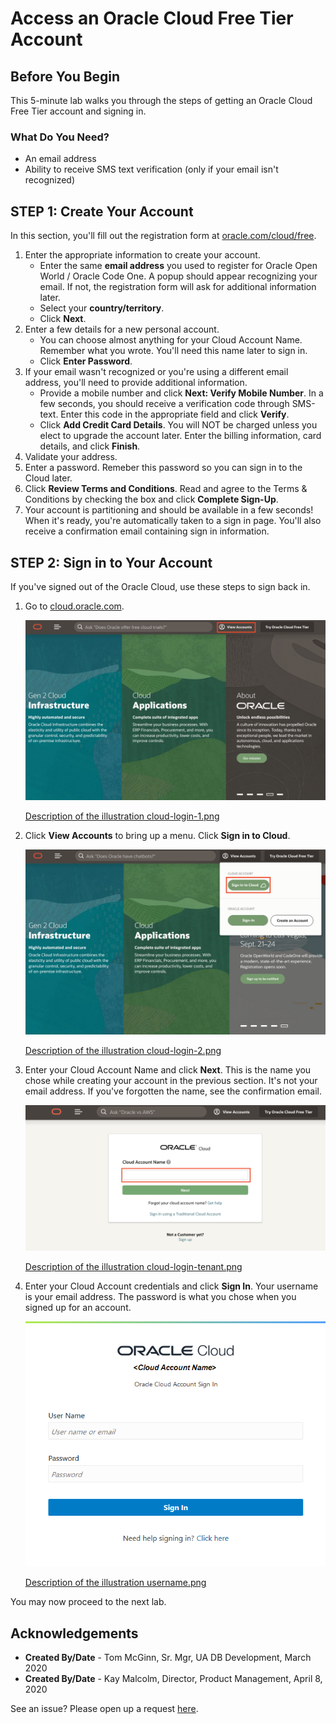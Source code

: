 # Access an Oracle Cloud Free Tier Account #

## Before You Begin ##
This 5-minute lab walks you through the steps of getting an Oracle Cloud Free Tier account and signing in.


### What Do You Need? ###
* An email address
* Ability to receive SMS text verification (only if your email isn't recognized)


## STEP 1: Create Your Account ##
In this section, you'll fill out the registration form at [oracle.com/cloud/free](https://oracle.com/cloud/free).

1. Enter the appropriate information to create your account. 
     * Enter the same **email address** you used to register for Oracle Open World / Oracle Code One. A popup should appear recognizing your email. If not, the registration form will ask for additional information later.
     * Select your **country/territory**.
     * Click **Next**. 
2. Enter a few details for a new personal account. 
     * You can choose almost anything for your Cloud Account Name. Remember what you wrote. You'll need this name later to sign in.
     * Click **Enter Password**.  
3. If your email wasn't recognized or you're using a different email address, you'll need to provide additional information.
     * Provide a mobile number and click **Next: Verify Mobile Number**. In a few seconds, you should receive a verification code through SMS-text. Enter this code in the appropriate field and click **Verify**.
     * Click **Add Credit Card Details**. You will NOT be charged unless you elect to upgrade the account later. Enter the billing information, card details, and click **Finish**.
4. Validate your address.
5. Enter a password. Remeber this password so you can sign in to the Cloud later.
6. Click **Review Terms and Conditions**. Read and agree to the Terms & Conditions by checking the box and click **Complete Sign-Up**.
7. Your account is partitioning and should be available in a few seconds! When it's ready, you're automatically taken to a sign in page. You'll also receive a confirmation email containing sign in information.


## STEP 2: Sign in to Your Account ##
If you've signed out of the Oracle Cloud, use these steps to sign back in.

1. Go to [cloud.oracle.com](https://cloud.oracle.com).

    ![](images/cloud-login-1.png " ")

    [Description of the illustration cloud-login-1.png](files/RedwoodSignin.txt)

2. Click **View Accounts** to bring up a menu.  Click **Sign in to Cloud**.

    ![](images/cloud-login-2.png " ")

    [Description of the illustration cloud-login-2.png](files/RedwoodSignin.txt)


4. Enter your Cloud Account Name and click **Next**. This is the name you chose while creating your account in the previous section. It's not your email address. If you've forgotten the name, see the confirmation email.

    ![](images/cloud-login-tenant.png " ")

    [Description of the illustration cloud-login-tenant.png](files/accountname.txt)

5. Enter your Cloud Account credentials and click **Sign In**. Your username is your email address. The password is what you chose when you signed up for an account.

    ![](images/username.png " ")
    
    [Description of the illustration username.png](files/username.txt)

You may now proceed to the next lab.


## Acknowledgements

- **Created By/Date** - Tom McGinn, Sr. Mgr, UA DB Development, March 2020
- **Created By/Date** - Kay Malcolm, Director, Product Management, April 8, 2020


See an issue?  Please open up a request [here](https://github.com/oracle/learning-library/issues).